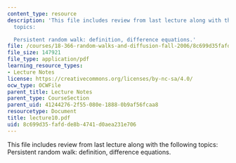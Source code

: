 ```yaml
---
content_type: resource
description: 'This file includes review from last lecture along with the following
  topics:

  Persistent random walk: definition, difference equations.'
file: /courses/18-366-random-walks-and-diffusion-fall-2006/8c699d35fafdde8b4741d0aea231e706_lecture10.pdf
file_size: 147921
file_type: application/pdf
learning_resource_types:
- Lecture Notes
license: https://creativecommons.org/licenses/by-nc-sa/4.0/
ocw_type: OCWFile
parent_title: Lecture Notes
parent_type: CourseSection
parent_uid: 41244276-2f55-080e-1888-0b9af56fcaa8
resourcetype: Document
title: lecture10.pdf
uid: 8c699d35-fafd-de8b-4741-d0aea231e706
---
```

This file includes review from last lecture along with the following topics:
Persistent random walk: definition, difference equations.